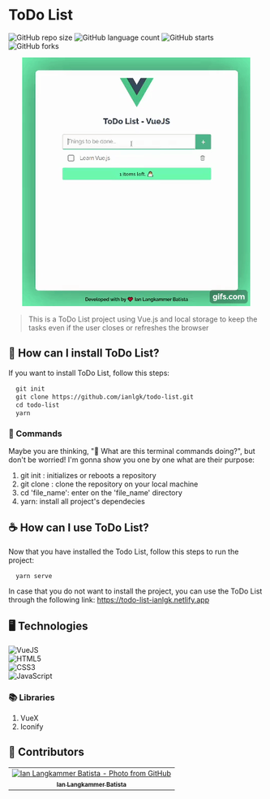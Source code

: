 # ToDo List

![GitHub repo size](https://img.shields.io/github/repo-size/ianlgk/todo-list?label=Repository%20size&style=plastic)
![GitHub language count](https://img.shields.io/github/languages/count/ianlgk/todo-list?label=Languages&style=plastic)
![GitHub starts](https://img.shields.io/github/stars/ianlgk/todo-list?label=Stars&style=plastic)
![GitHub forks](https://img.shields.io/github/forks/ianlgk/todo-list?label=Forks&style=plastic)

<p align="center">
    <img src="https://github.com/ianlgk/ianlgk/blob/main/assets/ToDo-Gif.gif" alt="Home Page - ToDo List">
</p>

> This is a ToDo List project using Vue.js and local storage to keep the tasks even if the user closes or refreshes the browser

## 🚀 How can I install ToDo List?

If you want to install ToDo List, follow this steps:

```
  git init
  git clone https://github.com/ianlgk/todo-list.git
  cd todo-list
  yarn
```

### 🤔 Commands
Maybe you are thinking, "🤔 What are this terminal commands doing?", but don't be worried!
I'm gonna show you one by one what are their purpose:
1. git init      : initializes or reboots a repository
2. git clone     : clone the repository on your local machine
3. cd 'file_name': enter on the 'file_name' directory
4. yarn: install all project's dependecies

## ☕ How can I use ToDo List?

Now that you have installed the Todo List, follow this steps to run the project:

```
  yarn serve
```

In case that you do not want to install the project, you can use the ToDo List through the following link: https://todo-list-ianlgk.netlify.app

## 🖥️ Technologies

<img src="https://img.shields.io/badge/vuejs-%2335495e.svg?style=for-the-badge&logo=vuedotjs&logoColor=%234FC08D" alt="VueJS"><br />
<img src="https://img.shields.io/badge/HTML5-E34F26?style=for-the-badge&logo=html5&logoColor=white" alt="HTML5"><br />
<img src="https://img.shields.io/badge/css3-%231572B6.svg?style=for-the-badge&logo=css3&logoColor=white" alt="CSS3"><br />
<img src="https://img.shields.io/badge/javascript-%23323330.svg?style=for-the-badge&logo=javascript&logoColor=%23F7DF1E" alt="JavaScript"><br />


### 📚 Libraries
1. VueX
2. Iconify

## 🤝 Contributors

<table>
  <tr>
    <td align="center">
      <a href="https://github.com/ianlgk">
        <img src="https://avatars.githubusercontent.com/u/80867137?v=4" width="100px;" alt="Ian Langkammer Batista - Photo from GitHub"/><br>
        <sub>
          <b>Ian Langkammer Batista</b>
        </sub>
      </a>
    </td>
  </tr>
</table>